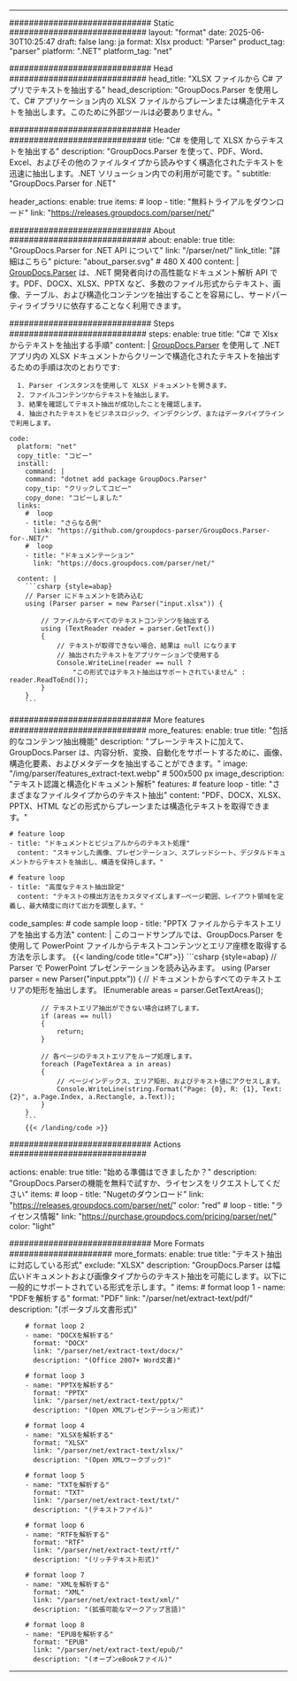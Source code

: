 


---
############################# Static ############################
layout: "format"
date:  2025-06-30T10:25:47
draft: false
lang: ja
format: Xlsx
product: "Parser"
product_tag: "parser"
platform: ".NET"
platform_tag: "net"

############################# Head ############################
head_title: "XLSX ファイルから C# アプリでテキストを抽出する"
head_description: "GroupDocs.Parser を使用して、C# アプリケーション内の XLSX ファイルからプレーンまたは構造化テキストを抽出します。このために外部ツールは必要ありません。"

############################# Header ############################
title: "C# を使用して XLSX からテキストを抽出する" 
description: "GroupDocs.Parser を使って、PDF、Word、Excel、およびその他のファイルタイプから読みやすく構造化されたテキストを迅速に抽出します。.NET ソリューション内での利用が可能です。"
subtitle: "GroupDocs.Parser for .NET" 

header_actions:
  enable: true
  items:
    #  loop
    - title: "無料トライアルをダウンロード"
      link: "https://releases.groupdocs.com/parser/net/"
      
############################# About ############################
about:
    enable: true
    title: "GroupDocs.Parser for .NET API について"
    link: "/parser/net/"
    link_title: "詳細はこちら"
    picture: "about_parser.svg" # 480 X 400
    content: |
       [GroupDocs.Parser](/parser/net/) は、.NET 開発者向けの高性能なドキュメント解析 API です。PDF、DOCX、XLSX、PPTX など、多数のファイル形式からテキスト、画像、テーブル、および構造化コンテンツを抽出することを容易にし、サードパーティライブラリに依存することなく利用できます。

############################# Steps ############################
steps:
    enable: true
    title: "C# で Xlsx からテキストを抽出する手順"
    content: |
      [GroupDocs.Parser](/parser/net/) を使用して .NET アプリ内の XLSX ドキュメントからクリーンで構造化されたテキストを抽出するための手順は次のとおりです:
      
      1. Parser インスタンスを使用して XLSX ドキュメントを開きます。
      2. ファイルコンテンツからテキストを抽出します。
      3. 結果を確認してテキスト抽出が成功したことを確認します。
      4. 抽出されたテキストをビジネスロジック、インデクシング、またはデータパイプラインで利用します。
   
    code:
      platform: "net"
      copy_title: "コピー"
      install:
        command: |
        command: "dotnet add package GroupDocs.Parser"
        copy_tip: "クリックしてコピー"
        copy_done: "コピーしました"
      links:
        #  loop
        - title: "さらなる例"
          link: "https://github.com/groupdocs-parser/GroupDocs.Parser-for-.NET/"
        #  loop
        - title: "ドキュメンテーション"
          link: "https://docs.groupdocs.com/parser/net/"
          
      content: |
        ```csharp {style=abap}
        // Parser にドキュメントを読み込む
        using (Parser parser = new Parser("input.xlsx")) {

            // ファイルからすべてのテキストコンテンツを抽出する
            using (TextReader reader = parser.GetText()) 
            {
                // テキストが取得できない場合、結果は null になります
                // 抽出されたテキストをアプリケーションで使用する
                Console.WriteLine(reader == null ? 
                    "この形式ではテキスト抽出はサポートされていません" : reader.ReadToEnd());
            }
        }
        ```  

############################# More features ############################
more_features:
  enable: true
  title: "包括的なコンテンツ抽出機能"
  description: "プレーンテキストに加えて、GroupDocs.Parser は、内容分析、変換、自動化をサポートするために、画像、構造化要素、およびメタデータを抽出することができます。"
  image: "/img/parser/features_extract-text.webp" # 500x500 px
  image_description: "テキスト認識と構造化ドキュメント解析"
  features:
    # feature loop
    - title: "さまざまなファイルタイプからのテキスト抽出"
      content: "PDF、DOCX、XLSX、PPTX、HTML などの形式からプレーンまたは構造化テキストを取得できます。"

    # feature loop
    - title: "ドキュメントとビジュアルからのテキスト処理"
      content: "スキャンした画像、プレゼンテーション、スプレッドシート、デジタルドキュメントからテキストを抽出し、構造を保持します。"

    # feature loop
    - title: "高度なテキスト抽出設定"
      content: "テキストの検出方法をカスタマイズします—ページ範囲、レイアウト領域を定義し、最大精度に向けて出力を調整します。"
      
  code_samples:
    # code sample loop
    - title: "PPTX ファイルからテキストエリアを抽出する方法"
      content: |
        このコードサンプルでは、GroupDocs.Parser を使用して PowerPoint ファイルからテキストコンテンツとエリア座標を取得する方法を示します。
        {{< landing/code title="C#">}}
        ```csharp {style=abap}
        //  Parser で PowerPoint プレゼンテーションを読み込みます。
        using (Parser parser = new Parser("input.pptx"))
        {
            // ドキュメントからすべてのテキストエリアの矩形を抽出します。
            IEnumerable<PageTextArea> areas = parser.GetTextAreas();

            // テキストエリア抽出ができない場合は終了します。
            if (areas == null)
            {
                return;
            }

            // 各ページのテキストエリアをループ処理します。
            foreach (PageTextArea a in areas)
            {
                // ページインデックス、エリア矩形、およびテキスト値にアクセスします。
                Console.WriteLine(string.Format("Page: {0}, R: {1}, Text: {2}", a.Page.Index, a.Rectangle, a.Text));
            }
        }
        ```
        {{< /landing/code >}}


############################# Actions ############################

actions:
  enable: true
  title: "始める準備はできましたか？"
  description: "GroupDocs.Parserの機能を無料で試すか、ライセンスをリクエストしてください"
  items:
    #  loop
    - title: "Nugetのダウンロード"
      link: "https://releases.groupdocs.com/parser/net/"
      color: "red"
        #  loop
    - title: "ライセンス情報"
      link: "https://purchase.groupdocs.com/pricing/parser/net/"
      color: "light"


############################# More Formats #####################
more_formats:
    enable: true
    title: "テキスト抽出に対応している形式"
    exclude: "XLSX"
    description: "GroupDocs.Parser は幅広いドキュメントおよび画像タイプからのテキスト抽出を可能にします。以下に一般的にサポートされている形式を示します。"
    items: 
        # format loop 1
        - name: "PDFを解析する"
          format: "PDF"
          link: "/parser/net/extract-text/pdf/"
          description: "(ポータブル文書形式)"
          
        # format loop 2
        - name: "DOCXを解析する"
          format: "DOCX"
          link: "/parser/net/extract-text/docx/"
          description: "(Office 2007+ Word文書)"
          
        # format loop 3
        - name: "PPTXを解析する"
          format: "PPTX"
          link: "/parser/net/extract-text/pptx/"
          description: "(Open XMLプレゼンテーション形式)"
          
        # format loop 4
        - name: "XLSXを解析する"
          format: "XLSX"
          link: "/parser/net/extract-text/xlsx/"
          description: "(Open XMLワークブック)"
          
        # format loop 5
        - name: "TXTを解析する"
          format: "TXT"
          link: "/parser/net/extract-text/txt/"
          description: "(テキストファイル)"
          
        # format loop 6
        - name: "RTFを解析する"
          format: "RTF"
          link: "/parser/net/extract-text/rtf/"
          description: "(リッチテキスト形式)"
          
        # format loop 7
        - name: "XMLを解析する"
          format: "XML"
          link: "/parser/net/extract-text/xml/"
          description: "(拡張可能なマークアップ言語)"
          
        # format loop 8
        - name: "EPUBを解析する"
          format: "EPUB"
          link: "/parser/net/extract-text/epub/"
          description: "(オープンeBookファイル)"
         
          

---